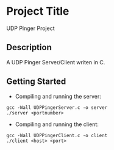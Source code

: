 # Project Title
UDP Pinger Project 

## Description

A UDP Pinger Server/Client writen in C.

## Getting Started
* Compiling and running the server:
```
gcc -Wall UDPPingerServer.c -o server
./server <portnumber>
```
* Compiling and running the client:
```
gcc -Wall UDPPingerClient.c -o client
./client <host> <port>
```